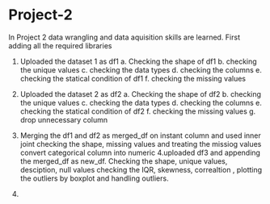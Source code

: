 # Project-2
In Project 2 data wrangling and data aquisition skills are learned.
First adding all the required libraries
1. Uploaded the dataset 1 as df1
   a. Checking the shape of df1
   b. checking the unique values
   c. checking the data types
   d. checking the columns
   e. checking the statical condition of df1
   f. checking the missing values
3. Uploaded the dataset 2 as df2
   a. Checking the shape of df2
   b. checking the unique values
   c. checking the data types
   d. checking the columns
   e. checking the statical condition of df2
   f. checking the missing values
   g. drop unnecessary column
3. Merging the df1 and df2 as merged_df on instant column and used inner joint
   checking the shape, missing values and treating the missiog values
   convert categorical column into numeric
4.uploaded df3 and appending the merged_df as new_df.
   Checking the shape, unique values, desciption, null values
   checking the IQR, skewness, correaltion , plotting the outliers by boxplot and handling outliers.

   

6. 



